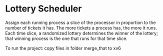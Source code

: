 # Lottery Scheduler
 
Assign each running process a slice of the processor in proportion
to the number of tickets it has. The more tickets a process has, the more it runs. Each
time slice, a randomized lottery determines the winner of the lottery; that winning
process is the one that runs for that time slice.

To run the project: copy files in folder merge_that to xv6
